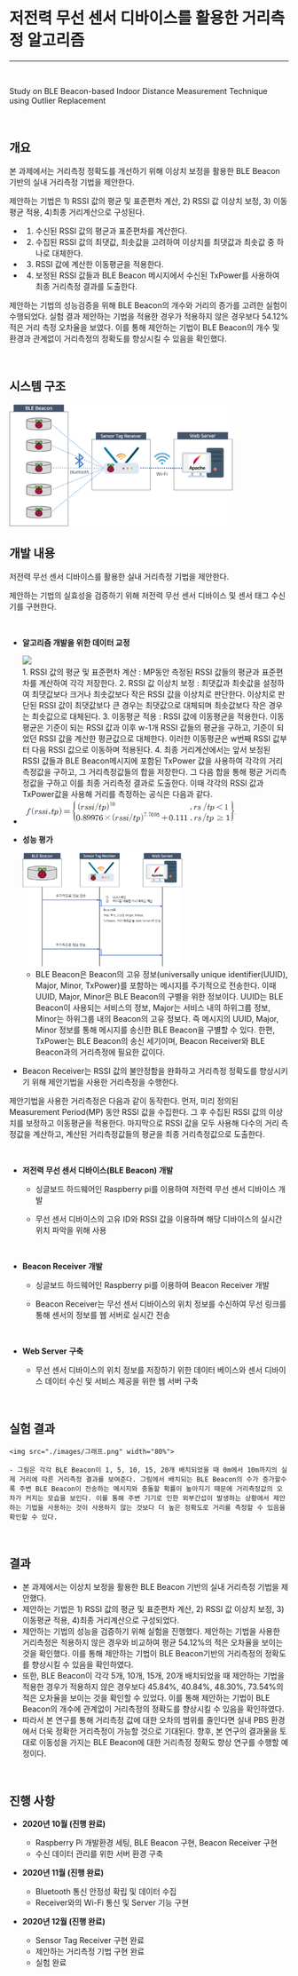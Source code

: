 # 저전력 무선 센서 디바이스를 활용한 거리측정 알고리즘
------------------------------------------------------------------------

</br>

Study on BLE Beacon-based Indoor Distance Measurement Technique using Outlier Replacement 

</br>


## 개요

본 과제에서는 거리측정 정확도를 개선하기 위해 이상치 보정을 활용한  BLE Beacon 기반의 실내 거리측정 기법을 제안한다. 

제안하는 기법은 1) RSSI 값의 평균 및 표준편차 계산, 2) RSSI 값 이상치 보정, 3) 이동평균 적용, 4)최종 거리계산으로 구성된다. 

- 1) 수신된  RSSI 값의 평균과 표준편차를 계산한다. 
- 2) 수집된 RSSI 값의 최댓값, 최솟값을 고려하여 이상치를 최댓값과 최솟값 중 하나로 대체한다. 
- 3) RSSI 값에 계산한 이동평균을 적용한다. 
- 4) 보정된 RSSI 값들과 BLE Beacon 메시지에서 수신된 TxPower를 사용하여 최종 거리측정 결과를 도출한다. 

제안하는 기법의 성능검증을 위해 BLE Beacon의 개수와 거리의 증가를 고려한 실험이 수행되었다. 실험 결과 제안하는 기법을 적용한 경우가 적용하지 않은 경우보다 54.12% 적은 거리 측정 오차율을 보였다. 이를 통해 제안하는 기법이 BLE Beacon의 개수 및 환경과 관계없이 거리측정의 정확도를 향상시킬 수 있음을 확인했다.

</br>

## 시스템 구조

<img src="./images/구조.png" width="80%">

</br>

## 개발 내용

저전력 무선 센서 디바이스를 활용한 실내 거리측정 기법을 제안한다. 

제안하는 기법의 실효성을 검증하기 위해 저전력 무선 센서 디바이스 및 센서 태그 수신기를 구현한다.

</br>

- **알고리즘 개발을 위한 데이터 교정**

  <img src="./images/RSSI값.png" width="90%">

  </br>  
  1. RSSI 값의 평균 및 표준편차 계산 : MP동안 측정된 RSSI 값들의 평균과 표준편차를 계산하여 각각 저장한다.
  2. RSSI 값 이상치 보정 : 최댓값과 최솟값을 설정하여 최댓값보다 크거나 최솟값보다 작은 RSSI 값을 이상치로 판단한다. 이상치로 판단된 RSSI 값이 최댓값보다 큰 경우는 최댓값으로 대체되며 최솟값보다 작은 경우는 최솟값으로 대체된다.
  3. 이동평균 적용 : RSSI 값에 이동평균을 적용한다. 이동평균은 기준이 되는 RSSI 값과 이후  w-1개 RSSI 값들의 평균을 구하고, 기준이 되었던 RSSI 값을 계산한 평균값으로 대체한다. 이러한 이동평균은  w번째 RSSI 값부터 다음 RSSI 값으로 이동하며 적용된다.
  4. 최종 거리계산에서는 앞서 보정된 RSSI 값들과 BLE Beacon메시지에 포함된 TxPower 값을 사용하여 각각의 거리측정값을 구하고, 그 거리측정값들의 합을 저장한다. 그 다음   합을 통해 평균 거리측정값을 구하고 이를 최종 거리측정 결과로 도출한다. 이때 각각의 RSSI 값과 TxPower값을 사용해 거리를 측정하는 공식은 다음과 같다.
-   <img src="./images/수식.png" width="80%"> 

  

- **성능 평가** 

  <img src="./images/수신과정.png" width="60%">

  </br>

  - BLE Beacon은 Beacon의 고유 정보(universally unique identifier(UUID), Major, Minor, TxPower)를 포함하는 메시지를 주기적으로 전송한다. 이때 UUID, Major, Minor은 BLE Beacon의 구별을 위한 정보이다. 
  UUID는 BLE Beacon이 사용되는 서비스의 정보, Major는 서비스 내의 하위그룹 정보, Minor는 하위그룹 내의 Beacon의 고유 정보다. 즉 메시지의 UUID, Major, Minor 정보를 통해 메시지를 송신한 BLE Beacon을 구별할 수 있다. 한편, TxPower는 BLE Beacon의 송신 세기이며, Beacon Receiver와 BLE Beacon과의 거리측정에 필요한 값이다.

- Beacon Receiver는 RSSI 값의 불안정함을 완화하고 거리측정 정확도를 향상시키기 위해 제안기법을 사용한 거리측정을 수행한다. 

제안기법을 사용한 거리측정은 다음과 같이 동작한다. 먼저, 미리 정의된 Measurement Period(MP) 동안 RSSI 값을 수집한다. 그 후 수집된 RSSI 값의 이상치를 보정하고 이동평균을 적용한다. 마지막으로 RSSI 값을 모두 사용해 다수의 거리 측정값을 계산하고, 계산된 거리측정값들의 평균을 최종 거리측정값으로 도출한다.

</br>


  - **저전력 무선 센서 디바이스(BLE Beacon) 개발**

    - 싱글보드 하드웨어인 Raspberry pi를 이용하여 저전력 무선 센서 디바이스 개발

    - 무선 센서 디바이스의 고유 ID와 RSSI 값을 이용하며 해당 디바이스의 실시간 위치 파악을 위해 사용

      </br>

  - **Beacon Receiver** **개발**

    - 싱글보드 하드웨어인 Raspberry pi를 이용하여  Beacon Receiver 개발

    - Beacon Receiver는 무선 센서 디바이스의 위치 정보를 수신하여 무선 링크를 통해 센서의 정보를 웹 서버로 실시간 전송

      </br>

  - **Web Server** **구축**
    - 무선 센서 디바이스의 위치 정보를 저장하기 위한 데이터 베이스와 센서 디바이스 데이터 수신 및 서비스 제공을 위한 웹 서버 구축

</br>

## 실험 결과 

    <img src="./images/그래프.png" width="80%">
    
    - 그림은 각각 BLE Beacon이 1, 5, 10, 15, 20개 배치되었을 때 0m에서 10m까지의 실제 거리에 따른 거리측정 결과를 보여준다. 그림에서 배치되는 BLE Beacon의 수가 증가할수록 주변 BLE Beacon이 전송하는 메시지와 충돌할 확률이 높아지기 때문에 거리측정값의 오차가 커지는 모습을 보인다. 이를 통해 주변 기기로 인한 외부간섭이 발생하는 상황에서 제안하는 기법을 사용하는 것이 사용하지 않는 것보다 더 높은 정확도로 거리를 측정할 수 있음을 확인할 수 있다. 

</br>

## 결과
- 본 과제에서는 이상치 보정을 활용한 BLE Beacon 기반의 실내 거리측정 기법을 제안했다. 
- 제안하는 기법은 1) RSSI 값의 평균 및 표준편차 계산, 2) RSSI 값 이상치 보정, 3) 이동평균 적용, 4)최종 거리계산으로 구성되었다.
- 제안하는 기법의 성능을 검증하기 위해 실험을 진행했다. 제안하는 기법을 사용한 거리측정은 적용하지 않은 경우와 비교하여 평균 54.12%의 적은 오차율을 보이는 것을 확인했다. 이를 통해 제안하는 기법이 BLE Beacon기반의 거리측정의 정확도를 향상시킬 수 있음을 확인하였다. 
- 또한, BLE Beacon이 각각 5개, 10개, 15개, 20개 배치되었을 때 제안하는 기법을 적용한 경우가 적용하지 않은 경우보다 45.84%, 40.84%, 48.30%, 73.54%의 적은 오차율을 보이는 것을 확인할 수 있었다. 이를 통해 제안하는 기법이 BLE Beacon의 개수에 관계없이 거리측정의 정확도를 향상시킬 수 있음을 확인하였다. 
- 따라서 본 연구를 통해 거리측정 값에 대한 오차의 범위를 줄인다면 실내 PBS 환경에서 더욱 정확한 거리측정이 가능할 것으로 기대된다. 향후, 본 연구의 결과물을 토대로 이동성을 가지는 BLE Beacon에 대한 거리측정 정확도 향상 연구를 수행할 예정이다.

</br>

## 진행 사항

- **2020년 10월 (진행 완료)**
  - Raspberry Pi 개발환경 세팅, BLE Beacon 구현, Beacon Receiver 구현
  - 수신 데이터 관리를 위한 서버 환경 구축

- **2020년 11월 (진행 완료)**
  - Bluetooth 통신 안정성 확립 및 데이터 수집
  - Receiver와의 Wi-Fi 통신 및 Server 기능 구현

- **2020년 12월 (진행 완료)**
  - Sensor Tag Receiver 구현 완료 
  - 제안하는 거리측정 기법 구현 완료
  - 실험 완료

